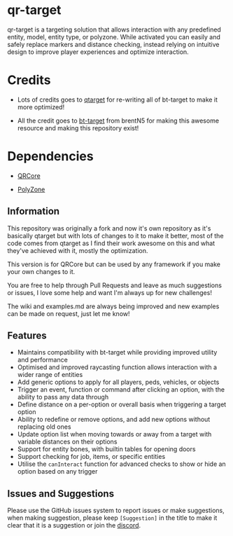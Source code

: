 # qr-target

qr-target is a targeting solution that allows interaction with any predefined entity, model, entity type, or polyzone. While activated you can easily and safely replace markers and distance checking, instead relying on intuitive design to improve player experiences and optimize interaction.

# Credits

* Lots of credits goes to [qtarget](https://github.com/QuantusRP/qtarget) for re-writing all of bt-target to make it more optimized!

* All the credit goes to [bt-target](https://github.com/brentN5/bt-target) from brentN5 for making this awesome resource and making this repository exist!

# Dependencies

* [QRCore](https://github.com/QRCore-RedM-Re)

* [PolyZone](https://github.com/mkafrin/PolyZone)

## Information

This repository was originally a fork and now it's own repository as it's basically qtarget but with lots of changes to it to make it better, most of the code comes from qtarget as I find their work awesome on this and what they've achieved with it, mostly the optimization.

This version is for QRCore but can be used by any framework if you make your own changes to it.

You are free to help through Pull Requests and leave as much suggestions or issues, I love some help and want I'm always up for new challenges!

The wiki and examples.md are always being improved and new examples can be made on request, just let me know!

## Features 
- Maintains compatibility with bt-target while providing improved utility and performance
- Optimised and improved raycasting function allows interaction with a wider range of entities
- Add generic options to apply for all players, peds, vehicles, or objects
- Trigger an event, function or command after clicking an option, with the ability to pass any data through
- Define distance on a per-option or overall basis when triggering a target option
- Ability to redefine or remove options, and add new options without replacing old ones
- Update option list when moving towards or away from a target with variable distances on their options
- Support for entity bones, with builtin tables for opening doors
- Support checking for job, items, or specific entities
- Utilise the `canInteract` function for advanced checks to show or hide an option based on any trigger

## Issues and Suggestions
Please use the GitHub issues system to report issues or make suggestions, when making suggestion, please keep `[Suggestion]` in the title to make it clear that it is a suggestion or join the 
[discord](https://github.com/QRCore-RedM-Re).

